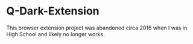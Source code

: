 # Q-Dark-Extension
This browser extension project was abandoned circa 2016 when I was in High School and likely no longer works.
